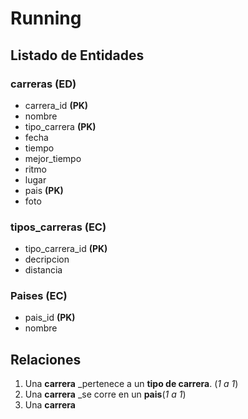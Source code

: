 # Running

## Listado de Entidades

### carreras **(ED)**

- carrera_id **(PK)**
- nombre
- tipo_carrera **(PK)**
- fecha
- tiempo
- mejor_tiempo
- ritmo 
- lugar
- pais **(PK)**
- foto

### tipos_carreras **(EC)**

- tipo_carrera_id **(PK)**
- decripcion
- distancia

### Paises **(EC)**
- pais_id **(PK)**
- nombre

## Relaciones

1. Una **carrera** _pertenece a un **tipo de carrera**. (_1 a 1_)
2. Una **carrera** _se corre en un **pais**(_1 a 1_)
3. Una **carrera**
